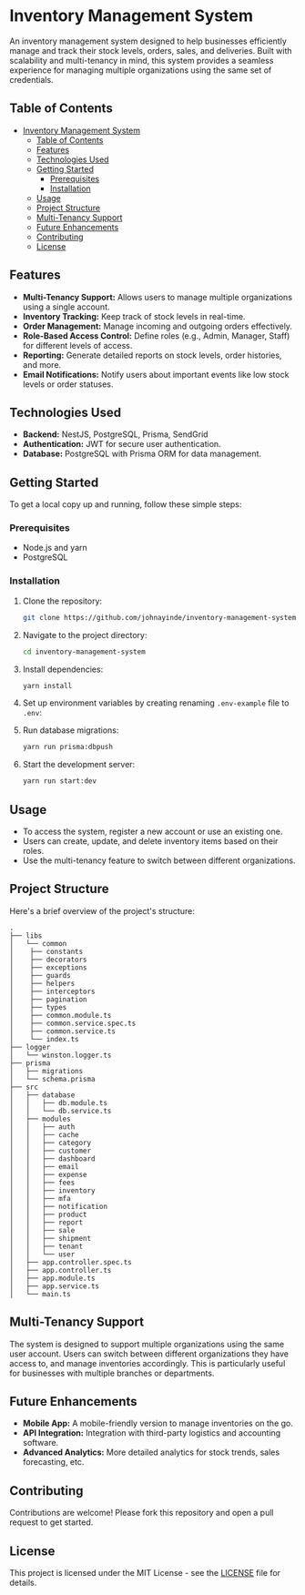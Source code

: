 # Inventory Management System

An inventory management system designed to help businesses efficiently manage and track their stock levels, orders, sales, and deliveries. Built with scalability and multi-tenancy in mind, this system provides a seamless experience for managing multiple organizations using the same set of credentials.

## Table of Contents

- [Inventory Management System](#inventory-management-system)
  - [Table of Contents](#table-of-contents)
  - [Features](#features)
  - [Technologies Used](#technologies-used)
  - [Getting Started](#getting-started)
    - [Prerequisites](#prerequisites)
    - [Installation](#installation)
  - [Usage](#usage)
  - [Project Structure](#project-structure)
  - [Multi-Tenancy Support](#multi-tenancy-support)
  - [Future Enhancements](#future-enhancements)
  - [Contributing](#contributing)
  - [License](#license)

## Features

- **Multi-Tenancy Support:** Allows users to manage multiple organizations using a single account.
- **Inventory Tracking:** Keep track of stock levels in real-time.
- **Order Management:** Manage incoming and outgoing orders effectively.
- **Role-Based Access Control:** Define roles (e.g., Admin, Manager, Staff) for different levels of access.
- **Reporting:** Generate detailed reports on stock levels, order histories, and more.
- **Email Notifications:** Notify users about important events like low stock levels or order statuses.

## Technologies Used

- **Backend:** NestJS, PostgreSQL, Prisma, SendGrid
- **Authentication:** JWT for secure user authentication.
- **Database:** PostgreSQL with Prisma ORM for data management.

## Getting Started

To get a local copy up and running, follow these simple steps:

### Prerequisites

- Node.js and yarn
- PostgreSQL

### Installation

1. Clone the repository:
   ```bash
   git clone https://github.com/johnayinde/inventory-management-system.git
   ```
2. Navigate to the project directory:
   ```bash
   cd inventory-management-system
   ```
3. Install dependencies:
   ```bash
   yarn install
   ```
4. Set up environment variables by creating renaming `.env-example` file to `.env`:

5. Run database migrations:

   ```bash
   yarn run prisma:dbpush
   ```

6. Start the development server:
   ```bash
   yarn run start:dev
   ```

## Usage

- To access the system, register a new account or use an existing one.
- Users can create, update, and delete inventory items based on their roles.
- Use the multi-tenancy feature to switch between different organizations.

## Project Structure

Here's a brief overview of the project's structure:

```inventory-management-system/
.
├── libs
│   └── common
│    ├── constants
│    ├── decorators
│    ├── exceptions
│    ├── guards
│    ├── helpers
│    ├── interceptors
│    ├── pagination
│    ├── types
│    ├── common.module.ts
│    ├── common.service.spec.ts
│    ├── common.service.ts
│    └── index.ts
├── logger
│   └── winston.logger.ts
├── prisma
│   ├── migrations
│   └── schema.prisma
├── src
│   ├── database
│   │   ├── db.module.ts
│   │   └── db.service.ts
│   ├── modules
│   │   ├── auth
│   │   ├── cache
│   │   ├── category
│   │   ├── customer
│   │   ├── dashboard
│   │   ├── email
│   │   ├── expense
│   │   ├── fees
│   │   ├── inventory
│   │   ├── mfa
│   │   ├── notification
│   │   ├── product
│   │   ├── report
│   │   ├── sale
│   │   ├── shipment
│   │   ├── tenant
│   │   └── user
│   ├── app.controller.spec.ts
│   ├── app.controller.ts
│   ├── app.module.ts
│   ├── app.service.ts
│   └── main.ts

```

## Multi-Tenancy Support

The system is designed to support multiple organizations using the same user account. Users can switch between different organizations they have access to, and manage inventories accordingly. This is particularly useful for businesses with multiple branches or departments.

## Future Enhancements

- **Mobile App:** A mobile-friendly version to manage inventories on the go.
- **API Integration:** Integration with third-party logistics and accounting software.
- **Advanced Analytics:** More detailed analytics for stock trends, sales forecasting, etc.

## Contributing

Contributions are welcome! Please fork this repository and open a pull request to get started.

## License

This project is licensed under the MIT License - see the [LICENSE](LICENSE) file for details.

